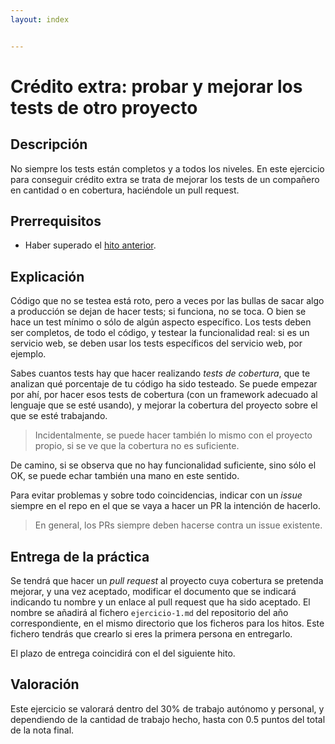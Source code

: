 ```yaml
---
layout: index


---
```

# Crédito extra: probar y mejorar los tests de otro proyecto

Descripción
-----------------

No siempre los tests están completos y a todos los niveles. En este
ejercicio para conseguir crédito extra se trata de mejorar los tests
de un compañero en cantidad o en cobertura, haciéndole un pull
request. 

Prerrequisitos
--------------------

* Haber superado el [hito anterior](4.PaaS).

Explicación
----------------

Código que no se testea está roto, pero a veces por las bullas de
sacar algo a producción se dejan de hacer tests; si funciona, no se
toca. O bien se hace un test mínimo o sólo de algún aspecto
específico. Los tests deben ser completos, de todo el código, y
testear la funcionalidad real: si es un servicio web, se deben usar
los tests específicos del servicio web, por ejemplo.

Sabes cuantos tests hay que hacer realizando *tests de cobertura*, que
te analizan qué porcentaje de tu código ha sido testeado. Se puede
empezar por ahí, por hacer esos tests de cobertura (con un framework
adecuado al lenguaje que se esté usando), y mejorar la
cobertura del proyecto sobre el que se esté trabajando.

> Incidentalmente, se puede hacer también lo mismo con el proyecto
> propio, si se ve que la cobertura no es suficiente.

De camino, si se observa que no hay funcionalidad suficiente, sino
sólo el OK, se puede echar también una mano en este sentido. 

Para evitar problemas y sobre todo coincidencias, indicar con un
*issue* siempre en el repo en el que se vaya a hacer un PR la
intención de hacerlo. 

> En general, los PRs siempre deben hacerse contra un issue
> existente. 

Entrega de la práctica
--------------------------------

Se tendrá que hacer un *pull request* al proyecto cuya cobertura se
pretenda mejorar, y una vez aceptado, modificar el documento que se
indicará indicando tu nombre y un enlace al pull request que ha sido
aceptado. El nombre se añadirá al fichero `ejercicio-1.md` del
repositorio del año correspondiente, en el mismo directorio que los
ficheros para los hitos. Este fichero tendrás que crearlo si eres la
primera persona en entregarlo.

El plazo de entrega coincidirá con el del siguiente hito. 

Valoración
--------------

Este ejercicio se valorará dentro del 30% de trabajo autónomo y
personal, y dependiendo de la cantidad de trabajo hecho, hasta con 0.5
puntos del total de la nota final. 
